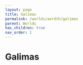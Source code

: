 ```yaml
---
layout: page
title: Galimas
permalink: /worlds/aerdth/galimas
parent: Worlds
has_children: true
nav_order: 1
---
```


# Galimas

